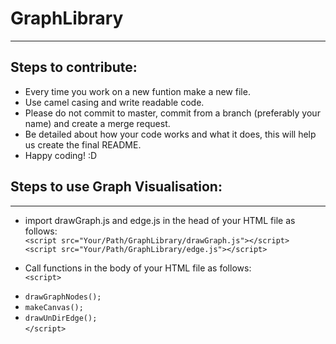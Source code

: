 # GraphLibrary
___
## Steps to contribute:
- Every time you work on a new funtion make a new file.
- Use camel casing and write readable code.
- Please do not commit to master, commit from a branch (preferably your name) and create a merge request.
- Be detailed about how your code works and what it does, this will help us create the final README.
- Happy coding! :D

## Steps to use Graph Visualisation:
___
- import drawGraph.js and edge.js in the head of your HTML file as follows:  
`<script src="Your/Path/GraphLibrary/drawGraph.js"></script>`  
`<script src="Your/Path/GraphLibrary/edge.js"></script>`  

- Call functions in the body of your HTML file as follows:  
  `<script>`  
+ `drawGraphNodes();`  
+ `makeCanvas();`  
+ `drawUnDirEdge();`  
  `</script> `  
